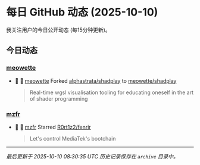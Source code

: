 # 每日 GitHub 动态 (2025-10-10)

我关注用户的今日公开动态 (每15分钟更新)。

## 今日动态

### [meowette](https://github.com/meowette)
- 🍴 👤 [meowette](https://github.com/meowette) Forked [alphastrata/shadplay](https://github.com/alphastrata/shadplay) to [meowette/shadplay](https://github.com/meowette/shadplay)
  > Real-time wgsl visualisation tooling for educating oneself in the art of shader programming

### [mzfr](https://github.com/mzfr)
- 🌟 👤 [mzfr](https://github.com/mzfr) Starred [R0rt1z2/fenrir](https://github.com/R0rt1z2/fenrir)
  > Let's control MediaTek's bootchain


---
*最后更新于 2025-10-10 08:30:35 UTC*
*历史记录保存在 `archive` 目录中。*
